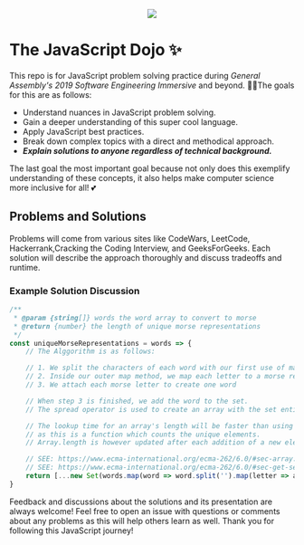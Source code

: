 <p align="center">
<img src="https://pluralsight.imgix.net/paths/path-icons/javascript-36f5949a45.png">
<h1>The JavaScript Dojo ✨</h1>
</p>

This repo is for JavaScript problem solving practice during *General Assembly's 2019 Software Engineering Immersive* and beyond. 💪🔥The goals for this are as follows: 

* Understand nuances in JavaScript problem solving. 
* Gain a deeper understanding of this super cool language.
* Apply JavaScript best practices.
* Break down complex topics with a direct and methodical approach.
* ***Explain solutions to anyone regardless of technical background.*** 

The last goal the most important goal because not only does this exemplify understanding of these concepts, it also helps make computer science more inclusive for all! 💕 

## Problems and Solutions
Problems will come from various sites like CodeWars, LeetCode, Hackerrank,Cracking the Coding Interview, and GeeksForGeeks. Each solution will describe the approach thoroughly and discuss tradeoffs and runtime. 

### Example Solution Discussion 
```js
/**
 * @param {string[]} words the word array to convert to morse
 * @return {number} the length of unique morse representations
 */
const uniqueMorseRepresentations = words => {  
    // The Alggorithm is as follows: 

    // 1. We split the characters of each word with our first use of map
    // 2. Inside our outer map method, we map each letter to a morse rep
    // 3. We attach each morse letter to create one word

    // When step 3 is finished, we add the word to the set. 
    // The spread operator is used to create an array with the set entires and return the length. 

    // The lookup time for an array's length will be faster than using the Set.prototype.size
    // as this is a function which counts the unique elements.
    // Array.length is however updated after each addition of a new element.

    // SEE: https://www.ecma-international.org/ecma-262/6.0/#sec-array.prototype.push Step 11.
    // SEE: https://www.ecma-international.org/ecma-262/6.0/#sec-get-set.prototype.size
    return [...new Set(words.map(word => word.split('').map(letter => alphabet[letter]).join('')))].length
}
```

Feedback and discussions about the solutions and its presentation are always welcome! Feel free to open an issue with questions or comments about any problems as this will help others learn as well. Thank you for following this JavaScript journey! 